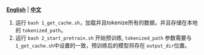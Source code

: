 [**English**](./README.md) | [**中文**](./README_zh.md)

1. 运行 `bash 1_get_cache.sh`，加载并且tokenize所有的数据，并且存储在本地的 `tokenized_path`。
2. 运行 `bash 2_start_pretrain.sh` 开始预训练, `tokenized_path` 参数需要与 `1_get_cache.sh`中设置的一致，预训练后的模型将存在 `output_dir`位置。
